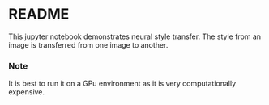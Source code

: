 # README

This jupyter notebook demonstrates neural style transfer. 
The style from an image is transferred from one image to another.

### Note
It is best to run it on a GPu environment as it is very computationally expensive.
